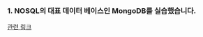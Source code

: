 
### 1. NOSQL의 대표 데이터 베이스인 MongoDB를 실습했습니다.

[관련 링크](https://github.com/qsdcfd/Year-dream/tree/TIL/Example/MongoDB)
